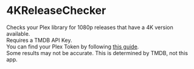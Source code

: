 # 4KReleaseChecker
Checks your Plex library for 1080p releases that have a 4K version available.  
Requires a TMDB API Key.  
You can find your Plex Token by following [this guide](https://support.plex.tv/articles/204059436-finding-an-authentication-token-x-plex-token/).  
Some results may not be accurate. This is determined by TMDB, not this app.
